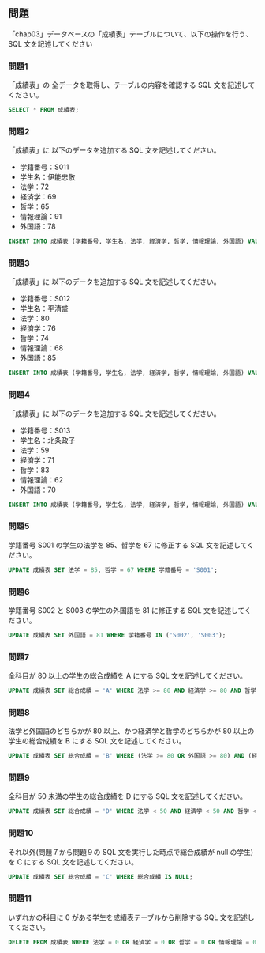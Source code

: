## 問題

「chap03」データベースの「成績表」テーブルについて、以下の操作を行う、SQL 文を記述してください

### 問題1

「成績表」の 全データを取得し、テーブルの内容を確認する SQL 文を記述してください。

```sql
SELECT * FROM 成績表;
```

####

### 問題2

「成績表」に 以下のデータを追加する SQL 文を記述してください。
- 学籍番号：S011
- 学生名：伊能忠敬
- 法学：72
- 経済学：69
- 哲学：65
- 情報理論：91
- 外国語：78

```sql
INSERT INTO 成績表 (学籍番号, 学生名, 法学, 経済学, 哲学, 情報理論, 外国語) VALUES ('S011', '伊能忠敬', 72, 69, 65, 91, 78);
```

####

### 問題3

「成績表」に 以下のデータを追加する SQL 文を記述してください。
- 学籍番号：S012
- 学生名：平清盛
- 法学：80
- 経済学：76
- 哲学：74
- 情報理論：68
- 外国語：85

```sql
INSERT INTO 成績表 (学籍番号, 学生名, 法学, 経済学, 哲学, 情報理論, 外国語) VALUES ('S012', '平清盛', 80, 76, 74, 68, 85);
```

####

### 問題4

「成績表」に 以下のデータを追加する SQL 文を記述してください。
- 学籍番号：S013
- 学生名：北条政子
- 法学：59
- 経済学：71
- 哲学：83
- 情報理論：62
- 外国語：70

```sql
INSERT INTO 成績表 (学籍番号, 学生名, 法学, 経済学, 哲学, 情報理論, 外国語) VALUES ('S013', '北条政子', 59, 71, 83, 62, 70);
```

####

### 問題5

学籍番号 S001 の学生の法学を 85、哲学を 67 に修正する SQL 文を記述してください。

```sql
UPDATE 成績表 SET 法学 = 85, 哲学 = 67 WHERE 学籍番号 = 'S001';
```

####

### 問題6

学籍番号 S002 と S003 の学生の外国語を 81 に修正する SQL 文を記述してください。

```sql
UPDATE 成績表 SET 外国語 = 81 WHERE 学籍番号 IN ('S002', 'S003');
```

####

### 問題7

全科目が 80 以上の学生の総合成績を A にする SQL 文を記述してください。

```sql
UPDATE 成績表 SET 総合成績 = 'A' WHERE 法学 >= 80 AND 経済学 >= 80 AND 哲学 >= 80 AND 情報理論 >= 80 AND 外国語 >= 80;
```

####

### 問題8

法学と外国語のどちらかが 80 以上、かつ経済学と哲学のどちらかが 80 以上の学生の総合成績を B にする SQL 文を記述してください。

```sql
UPDATE 成績表 SET 総合成績 = 'B' WHERE (法学 >= 80 OR 外国語 >= 80) AND (経済学 >= 80 OR 哲学 >= 80) AND 総合成績 IS NULL;
```

####

### 問題9

全科目が 50 未満の学生の総合成績を D にする SQL 文を記述してください。

```sql
UPDATE 成績表 SET 総合成績 = 'D' WHERE 法学 < 50 AND 経済学 < 50 AND 哲学 < 50 AND 情報理論 < 50 AND 外国語 < 50;
```

####

### 問題10

それ以外(問題７から問題９の SQL 文を実行した時点で総合成績が null の学生)を C にする SQL 文を記述してください。

```sql
UPDATE 成績表 SET 総合成績 = 'C' WHERE 総合成績 IS NULL;
```

####

### 問題11

いずれかの科目に 0 がある学生を成績表テーブルから削除する SQL 文を記述してください。

```sql
DELETE FROM 成績表 WHERE 法学 = 0 OR 経済学 = 0 OR 哲学 = 0 OR 情報理論 = 0 OR 外国語 = 0;
```

####